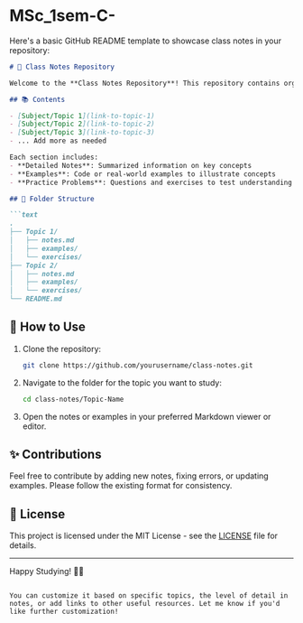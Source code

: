 # MSc_1sem-C-

Here's a basic GitHub README template to showcase class notes in your repository:

```markdown
# 📘 Class Notes Repository

Welcome to the **Class Notes Repository**! This repository contains organized notes on various topics covered in classes, intended to aid in studying and reviewing course material.

## 📚 Contents

- [Subject/Topic 1](link-to-topic-1)
- [Subject/Topic 2](link-to-topic-2)
- [Subject/Topic 3](link-to-topic-3)
- ... Add more as needed

Each section includes:
- **Detailed Notes**: Summarized information on key concepts
- **Examples**: Code or real-world examples to illustrate concepts
- **Practice Problems**: Questions and exercises to test understanding

## 📂 Folder Structure

```text
.
├── Topic 1/
│   ├── notes.md
│   ├── examples/
│   └── exercises/
├── Topic 2/
│   ├── notes.md
│   ├── examples/
│   └── exercises/
└── README.md
```

## 🔧 How to Use

1. Clone the repository:
   ```bash
   git clone https://github.com/yourusername/class-notes.git
   ```
2. Navigate to the folder for the topic you want to study:
   ```bash
   cd class-notes/Topic-Name
   ```

3. Open the notes or examples in your preferred Markdown viewer or editor.

## ✨ Contributions

Feel free to contribute by adding new notes, fixing errors, or updating examples. Please follow the existing format for consistency.

## 📄 License

This project is licensed under the MIT License - see the [LICENSE](LICENSE) file for details.

---

Happy Studying! 📖✨
```

You can customize it based on specific topics, the level of detail in notes, or add links to other useful resources. Let me know if you'd like further customization!
